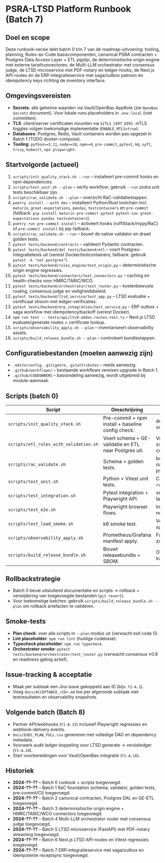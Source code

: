 # PSRA-LTSD Platform Runbook (Batch 7)

## Doel en scope
Deze runbook-versie dekt batch 0 t/m 7 van de roadmap-uitvoering: tooling, planning, Rules-as-Code basiscomponenten, canonical PSRA contracten + Postgres Data Access Layer + ETL pijplijn, de deterministische origin engine met externe tariefconnectoren, de Multi-LLM orchestrator met consensus judge, de LTSD microservice met PDF-notary en ledger-hooks, de Next.js API-routes én de ERP-integratieservice met saga/outbox patroon en idempotency keys richting de inventory interface.

## Omgevingsvereisten
- **Secrets**: alle geheime waarden via Vault/OpenBao AppRole (zie `OpenBao Secrets` document). Voor lokale runs placeholders in `.env.local` (niet committen).
- **TLS**: client/server certificaten mounten via `${TLS_CERT_DIR}`. mTLS toggles volgen toekomstige implementatie (`ENABLE_MTLS=true`).
- **Databases**: Postgres, Redis, Vault containers worden pas opgezet in Batch 1 (TODO docker-compose).
- **Tooling**: `python>=3.11`, `node>=18`, `npm>=9`, `pre-commit`, `pytest`, `k6`, `syft`, `trivy`, `kubectl`, `npx playwright`.

## Startvolgorde (actueel)
1. `scripts/init_quality_stack.sh --run` – installeert pre-commit hooks en npm dependencies.
2. `scripts/test_unit.sh --plan` – verify workflow; gebruik `--run` zodra unit tests beschikbaar zijn.
3. `scripts/rac_validate.sh --plan` – overzicht RaC-validatiestappen.
4. `poetry install --with dev` – installeert Python/Rust toolchain incl. `maturin`, `great-expectations`, `pandas`, `testcontainers` en `pre-commit` (fallback: `pip install maturin pre-commit pytest pytest-cov great-expectations pandas testcontainers`).
5. `poetry run pre-commit install` – activeert hooks (ruff/black/mypy/RaC) of `pre-commit install` bij pip-fallback.
6. `scripts/rac_validate.sh --run` – bouwt de native validator en draait golden tests.
7. `pytest tests/backend/contracts` – valideert Pydantic contracten.
8. `pytest tests/backend/dal tests/backend/etl` – voert Postgres-integratietests uit (vereist Docker/testcontainers; fallback: gebruik `pytest -k "not postgres"`).
9. `pytest tests/backend/rules_engine/test_origin.py` – deterministische origin engine regressies.
10. `pytest tests/backend/connectors/test_connectors.py` – caching en health-checks voor HMRC/TARIC/WCO.
11. `pytest tests/backend/orchestrator/test_router.py` – kostenbewuste routing, consensus judge en veiligheidsbeleid.
12. `pytest tests/backend/ltsd_service/test_app.py` – LTSD evaluatie + certificaat stroom met ledger-verificaties.
13. `pytest tests/backend/erp_integration/test_service.py` – ERP outbox + saga workflow met idempotency/backoff (vereist Docker).
14. `npm run test -- tests/api/ltsd-addon.routes.test.ts` – Next.js LTSD evaluate/generate routes + certificate lookup.
15. `scripts/observability_apply.sh --plan` – inventariseert observability assets.
16. `scripts/build_release_bundle.sh --plan` – controleert bundlestappen.

## Configuratiebestanden (moeten aanwezig zijn)
- `.editorconfig`, `.gitignore`, `.gitattributes` – reeds aanwezig.
- `.github/workflows/` – bestaande workflows vereisen upgrade in Batch 1.
- `.github/CODEOWNERS` – basisindeling aanwezig, wordt uitgebreid bij module-aanmaak.

## Scripts (batch 0)
| Script | Omschrijving | Opmerkingen |
| --- | --- | --- |
| `scripts/init_quality_stack.sh` | Pre-commit + npm install + baseline config check. | default plan-modus; `--run` voert acties uit. |
| `scripts/etl_rules_with_validation.sh` | Voert schema + GE-validatie en ETL naar Postgres uit. | Vereist `PSRA_DB_DSN` of `--dsn` voor database connectie. |
| `scripts/rac_validate.sh` | Schema + golden tests. | bouwt automatisch de native validator en voert pytest uit. |
| `scripts/test_unit.sh` | Python + Vitest unit tests. | Combineert `pytest` en `npm run test`. |
| `scripts/test_integration.sh` | Pytest integration + Playwright API. | vereist markers/config in latere batches. |
| `scripts/test_e2e.sh` | Playwright browser flows. | Installeert browsers indien nodig. |
| `scripts/test_load_smoke.sh` | k6 smoke test. | Veronderstelt `ops/loadtest/k6_smoke.js`. |
| `scripts/observability_apply.sh` | Prometheus/Grafana manifest apply. | Fallback naar manifestlijst zonder kubectl. |
| `scripts/build_release_bundle.sh` | Bouwt releasebundle + SBOM. | Output `dist/release-bundle/` + tarball. |

## Rollbackstrategie
- Batch 0 bevat uitsluitend documentatie en scripts → rollback = verwijdering van toegevoegde bestanden (`git revert`).
- Voor toekomstige batches: gebruik `scripts/build_release_bundle.sh --plan` om rollback artefacten te valideren.

## Smoke-tests
- **Plan check**: voer alle scripts in `--plan` modus uit (verwacht exit code 0).
- **Lint placeholder**: `npm run lint` (huidige codebase).
- **Typecheck placeholder**: `npm run typecheck`.
- **Orchestrator smoke**: `pytest tests/backend/orchestrator/test_router.py` (verwacht consensus ≥0.8 en readiness gating actief).

## Issue-tracking & acceptatie
- Maak per subtaak een Jira-issue gekoppeld aan ID (bijv. `Y1-A.1`).
- Voeg `docs/ACCEPTANCE_<ID>.md` toe per afgeronde subtaak met testresultaten en observability snapshots.

## Volgende batch (Batch 8)
- Partner API/webhooks (`Y1-A.15`) inclusief Playwright regressies en webhook-delivery events.
- `docs/EXEC_PLAN_FULL.csv` genereren met volledige DAG en dependency metadata.
- Voorwerk audit ledger koppeling voor LTSD generate → versieledger (`Y1-A.24`).
- Start voorbereidingen voor Vault/OpenBao integratie (`Y1-A.16`).

## Historiek
- **2024-??-??** – Batch 0 runbook + scripts toegevoegd.
- **2024-??-??** – Batch 1 RaC foundation (schema, validator, golden tests, pre-commit/CI) toegevoegd.
- **2024-??-??** – Batch 2 canonical contracten, Postgres DAL en GE-ETL toegevoegd.
- **2024-??-??** – Batch 3 deterministische origin engine + HMRC/TARIC/WCO connectors toegevoegd.
- **2024-??-??** – Batch 4 Multi-LLM orchestrator router met consensus judge toegevoegd.
- **2024-??-??** – Batch 5 LTSD microservice (FastAPI) met PDF-notary streaming toegevoegd.
- **2024-??-??** – Batch 6 Next.js LTSD API-routes en Vitest regressies toegevoegd.
- **2024-??-??** – Batch 7 ERP-integratieservice met saga/outbox en idempotente receptsync toegevoegd.
